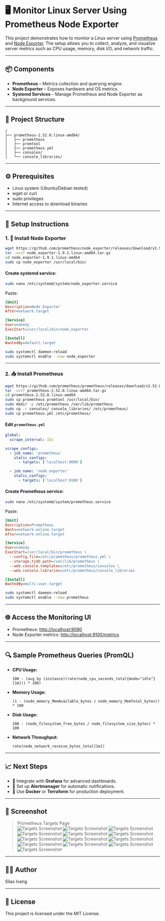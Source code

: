 # 🖥️ Monitor Linux Server Using Prometheus Node Exporter

This project demonstrates how to monitor a Linux server using [Prometheus](https://prometheus.io/) and [Node Exporter](https://github.com/prometheus/node_exporter). The setup allows you to collect, analyze, and visualize server metrics such as CPU usage, memory, disk I/O, and network traffic.

---

## 📦 Components

- **Prometheus** – Metrics collection and querying engine.
- **Node Exporter** – Exposes hardware and OS metrics.
- **Systemd Services** – Manage Prometheus and Node Exporter as background services.

---

## 📁 Project Structure

```
/
├── prometheus-2.52.0.linux-amd64/
│   ├── prometheus
│   ├── promtool
│   ├── prometheus.yml
│   ├── consoles/
│   └── console_libraries/
```

---

## ⚙️ Prerequisites

- Linux system (Ubuntu/Debian tested)
- wget or curl
- sudo privileges
- Internet access to download binaries

---

## 🚀 Setup Instructions

### 1. 🔧 Install Node Exporter

```bash
wget https://github.com/prometheus/node_exporter/releases/download/v1.9.1/node_exporter-1.9.1.linux-amd64.tar.gz
tar -xvzf node_exporter-1.9.1.linux-amd64.tar.gz
cd node_exporter-1.9.1.linux-amd64
sudo cp node_exporter /usr/local/bin/
```

#### Create systemd service:

```bash
sudo nano /etc/systemd/system/node_exporter.service
```

Paste:

```ini
[Unit]
Description=Node Exporter
After=network.target

[Service]
User=nobody
ExecStart=/usr/local/bin/node_exporter

[Install]
WantedBy=default.target
```

```bash
sudo systemctl daemon-reload
sudo systemctl enable --now node_exporter
```

---

### 2. 📥 Install Prometheus

```bash
wget https://github.com/prometheus/prometheus/releases/download/v2.52.0/prometheus-2.52.0.linux-amd64.tar.gz
tar -xvzf prometheus-2.52.0.linux-amd64.tar.gz
cd prometheus-2.52.0.linux-amd64
sudo cp prometheus promtool /usr/local/bin/
sudo mkdir -p /etc/prometheus /var/lib/prometheus
sudo cp -r consoles/ console_libraries/ /etc/prometheus/
sudo cp prometheus.yml /etc/prometheus/
```

#### Edit `prometheus.yml`

```yaml
global:
  scrape_interval: 15s

scrape_configs:
  - job_name: 'prometheus'
    static_configs:
      - targets: ['localhost:9090']

  - job_name: 'node_exporter'
    static_configs:
      - targets: ['localhost:9100']
```

#### Create Prometheus service:

```bash
sudo nano /etc/systemd/system/prometheus.service
```

Paste:

```ini
[Unit]
Description=Prometheus
Wants=network-online.target
After=network-online.target

[Service]
User=nobody
ExecStart=/usr/local/bin/prometheus \
  --config.file=/etc/prometheus/prometheus.yml \
  --storage.tsdb.path=/var/lib/prometheus \
  --web.console.templates=/etc/prometheus/consoles \
  --web.console.libraries=/etc/prometheus/console_libraries

[Install]
WantedBy=multi-user.target
```

```bash
sudo systemctl daemon-reload
sudo systemctl enable --now prometheus
```

---

## 🌐 Access the Monitoring UI

- Prometheus: [http://localhost:9090](http://localhost:9090)
- Node Exporter metrics: [http://localhost:9100/metrics](http://localhost:9100/metrics)

---

## 🔍 Sample Prometheus Queries (PromQL)

- **CPU Usage:**
  ```promql
  100 - (avg by (instance)(rate(node_cpu_seconds_total{mode="idle"}[1m])) * 100)
  ```

- **Memory Usage:**
  ```promql
  (1 - (node_memory_MemAvailable_bytes / node_memory_MemTotal_bytes)) * 100
  ```

- **Disk Usage:**
  ```promql
  100 - (node_filesystem_free_bytes / node_filesystem_size_bytes) * 100
  ```

- **Network Throughput:**
  ```promql
  rate(node_network_receive_bytes_total[1m])
  ```

---

## 📈 Next Steps

- 🔹 Integrate with **Grafana** for advanced dashboards.
- 🔹 Set up **Alertmanager** for automatic notifications.
- 🔹 Use **Docker** or **Terraform** for production deployment.

---

## 📸 Screenshot

> Prometheus Targets Page  
> ![Targets Screenshot](screenshots/1.png)
![Targets Screenshot](screenshots/2.png)
![Targets Screenshot](screenshots/3.png)
![Targets Screenshot](screenshots/4.png)
![Targets Screenshot](screenshots/5.png)
![Targets Screenshot](screenshots/6.png)
![Targets Screenshot](screenshots/7.png)
![Targets Screenshot](screenshots/8.png)
![Targets Screenshot](screenshots/9.png)
![Targets Screenshot](screenshots/10.png)
![Targets Screenshot](screenshots/11.png)
![Targets Screenshot](screenshots/12.png)
![Targets Screenshot](screenshots/13.png)

---

## 🧑‍💻 Author

Silas Ivang  


---

## 📜 License

This project is licensed under the MIT License.